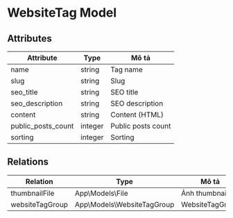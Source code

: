 # WebsiteTag Model

## Attributes

| Attribute                 | Type                 | Mô tả                     |
|---------------------------|----------------------|---------------------------|
| name                      | string               | Tag name                  |
| slug                      | string               | Slug                      |
| seo_title                 | string               | SEO title                 |
| seo_description           | string               | SEO description           |
| content                   | string               | Content (HTML)            |
| public_posts_count | integer              | Public posts count |
| sorting                   | integer              | Sorting                   |

## Relations

| Relation        | Type                       | Mô tả           |
|-----------------|----------------------------|-----------------|
| thumbnailFile   | App\Models\File            | Ảnh thumbnail   |
| websiteTagGroup | App\Models\WebsiteTagGroup | WebsiteTagGroup |
